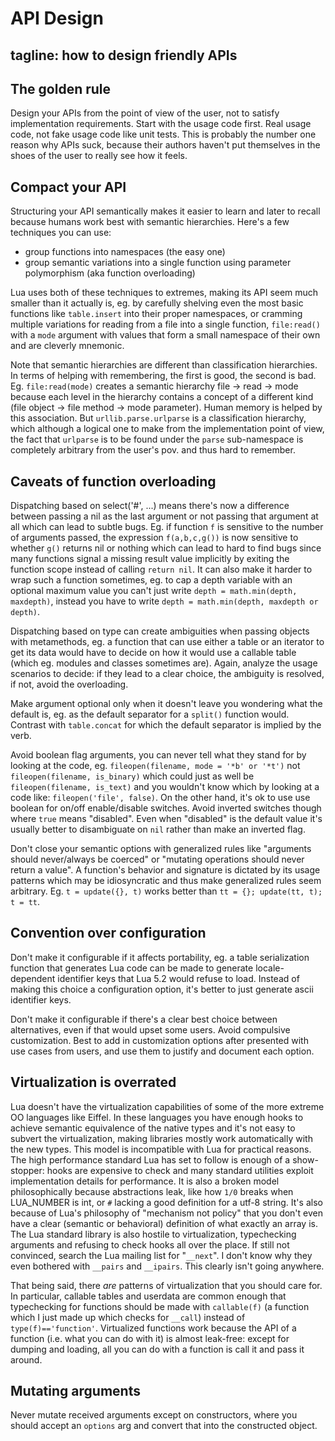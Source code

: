 
# API Design

tagline: how to design friendly APIs
---

## The golden rule

Design your APIs from the point of view of the user, not to satisfy
implementation requirements. Start with the usage code first. Real usage code,
not fake usage code like unit tests. This is probably the number one reason
why APIs suck, because their authors haven't put themselves in the shoes
of the user to really see how it feels.

## Compact your API

Structuring your API semantically makes it easier to learn and later
to recall because humans work best with semantic hierarchies.
Here's a few techniques you can use:

  * group functions into namespaces (the easy one)
  * group semantic variations into a single function using parameter
  polymorphism (aka function overloading)

Lua uses both of these techniques to extremes, making its API seem much
smaller than it actually is, eg. by carefully shelving even the most basic
functions like `table.insert` into their proper namespaces, or cramming
multiple variations for reading from a file into a single function,
`file:read()` with a `mode` argument with values that form a small namespace
of their own and are cleverly mnemonic.

Note that semantic hierarchies are different than classification hierarchies.
In terms of helping with remembering, the first is good, the second is bad.
Eg. `file:read(mode)` creates a semantic hierarchy file -> read -> mode
because each level in the hierarchy contains a concept of a different kind
(file object -> file method -> mode parameter). Human memory is helped by
this association. But `urllib.parse.urlparse` is a classification hierarchy,
which although a logical one to make from the implementation point of view,
the fact that `urlparse` is to be found under the `parse` sub-namespace is
completely arbitrary from the user's pov. and thus hard to remember.

## Caveats of function overloading

Dispatching based on select('#', ...) means there's now a difference between
passing a nil as the last argument or not passing that argument at all which
can lead to subtle bugs. Eg. if function `f` is sensitive to the number
of arguments passed, the expression `f(a,b,c,g())` is now sensitive to
whether `g()` returns nil or nothing which can lead to hard to find bugs
since many functions signal a missing result value implicitly by exiting
the function scope instead of calling `return nil`. It can also make it
harder to wrap such a function sometimes, eg. to cap a depth variable
with an optional maximum value you can't just write
`depth = math.min(depth, maxdepth)`, instead you have to write
`depth = math.min(depth, maxdepth or depth)`.

Dispatching based on type can create ambiguities when passing objects
with metamethods, eg. a function that can use either a table or an iterator
to get its data would have to decide on how it would use a callable table
(which eg. modules and classes sometimes are). Again, analyze the usage
scenarios to decide: if they lead to a clear choice, the ambiguity is
resolved, if not, avoid the overloading.

Make argument optional only when it doesn't leave you wondering what
the default is, eg. as the default separator for a `split()` function would.
Contrast with `table.concat` for which the default separator is implied
by the verb.

Avoid boolean flag arguments, you can never tell what they stand for
by looking at the code, eg. `fileopen(filename, mode = '*b' or '*t')`
not `fileopen(filename, is_binary)` which could just as well be
`fileopen(filename, is_text)` and you wouldn't know which by looking
at a code like: `fileopen('file', false)`. On the other hand,
it's ok to use use boolean for on/off enable/disable switches.
Avoid inverted switches though where `true` means "disabled".
Even when "disabled" is the default value it's usually better to
disambiguate on `nil` rather than make an inverted flag.

Don't close your semantic options with generalized rules like "arguments
should never/always be coerced" or "mutating operations should never
return a value". A function's behavior and signature is dictated by
its usage patterns which may be idiosyncratic and thus make generalized
rules seem arbitrary.
Eg. `t = update({}, t)` works better than `tt = {}; update(tt, t); t = tt`.

## Convention over configuration

Don't make it configurable if it affects portability, eg. a table
serialization function that generates Lua code can be made to generate
locale-dependent identifier keys that Lua 5.2 would refuse to load.
Instead of making this choice a configuration option, it's better to just
generate ascii identifier keys.

Don't make it configurable if there's a clear best choice between alternatives,
even if that would upset some users. Avoid compulsive customization.
Best to add in customization options after presented with use cases from users,
and use them to justify and document each option.

## Virtualization is overrated

Lua doesn't have the virtualization capabilities of some of the more extreme
OO languages like Eiffel. In these languages you have enough hooks to achieve
semantic equivalence of the native types and it's not easy to subvert the
virtualization, making libraries mostly work automatically with the new types.
This model is incompatible with Lua for practical reasons. The high
performance standard Lua has set to follow is enough of a show-stopper:
hooks are expensive to check and many standard utilities exploit implementation
details for performance. It is also a broken model philosophically because
abstractions leak, like how `1/0` breaks when LUA_NUMBER is int,
or `#` lacking a good definition for a utf-8 string. It's also because of
Lua's philosophy of "mechanism not policy" that you don't even have a clear
(semantic or behavioral) definition of what exactly an array is.
The Lua standard library is also hostile to virtualization, typechecking
arguments and refusing to check hooks all over the place. If still
not convinced, search the Lua mailing list for "`__next`". I don't know why
they even bothered with `__pairs` and `__ipairs`. This clearly isn't going
anywhere.

That being said, there _are_ patterns of virtualization that you should
care for. In particular, callable tables and userdata are common enough
that typechecking for functions should be made with `callable(f)`
(a function which I just made up which checks for `__call`) instead of
`type(f)=='function'`. Virtualized functions work because the API of
a function (i.e. what you can do with it) is almost leak-free: except for
dumping and loading, all you can do with a function is call it and
pass it around.

## Mutating arguments

Never mutate received arguments except on constructors, where you should
accept an `options` arg and convert that into the constructed object.
